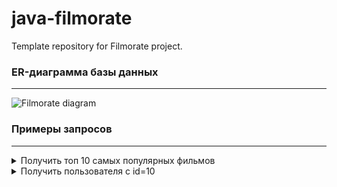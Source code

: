 # java-filmorate
Template repository for Filmorate project.

### ER-диаграмма базы данных

---

![Filmorate diagram ](https://github.com/BiryulevaIrina/java-filmorate/assets/120193162/6ef6c8af-94dd-4c99-939d-af41ea26c5ad)


### Примеры запросов 

---

<details>
  <summary>Получить топ 10 самых популярных фильмов</summary>

```sql
    SELECT f.name,
           COUNT(l.id_user) as likes
    FROM films f
    JOIN likes l ON f.id_film = l.id_film
    ORDER BY COUNT(l.id_user) DESC
    LIMIT 10;
```

</details>  

<details>
  <summary>Получить пользователя с id=10</summary>

```sql
    SELECT *
    FROM users
    WHERE user_id = 10;
```

</details>  

